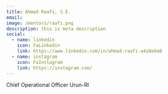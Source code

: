 ```yaml
---
title: Ahmad Raafi, S.E.
email: 
image: /mentors/raafi.png
description: this is meta description
social:
  - name: linkedin
    icon: FaLinkedin
    link: https://www.linkedin.com/in/ahmad-raafi-a4a9a9a0
  - name: instagram
    icon: FaInstagram
    link: https://instagram.com/
---
```


Chief Operational Officer Urun-RI